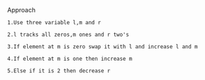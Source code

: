 Approach

    1.Use three variable l,m and r

    2.l tracks all zeros,m ones and r two's

    3.If element at m is zero swap it with l and increase l and m

    4.If element at m is one then increase m

    5.Else if it is 2 then decrease r


